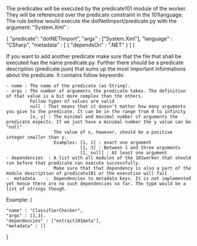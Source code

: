 The predicates will be executed by the predicate101 module of the worker. They will be referenced over the predicate constraint
in the 101language. The rule bellow would execute the dotNetImport/predicate.py with the argument: "System.Xml" :

 {
    "predicate": "dotNETImport",
    "args"     : ["System.Xml"],
    "language" : "CSharp",
    "metadata" : [
        {
            "dependsOn" : ".NET"
        }
    ]
}


If you want to add another predicate make sure that the file that shall be executed has the name predicate.py.
Further there should be a predicate description (predicate.json) that sums up the most important informations about the predicate.
It contains follow keywords:

    - name : The name of the predicate (as String).
    - args : The number of arguments the predicate takes. The definition of that value is a bit more complex than the others.
             Follow types of values are valid
             null : That means that it doesn't matter how many arguments you give to the predicate. It can be in the range from 0 to infinity
             [x, y] : The minimal and maximal number of arguments the predicate expects. If we just have a minimal number the y value can be "null"
                      The value of x, however, should be a positive integer smaller than y.
                      Examples: [1, 1] : exact one argument
                                [1, 3] : Between 1 and three arguments
                                [1, null] : At least one argument
    - dependencies  : A list with all modules of the 101worker that should run before that predicate can execute successfully.
                      Make sure that that dependency is also a part of the module description of predicate101 or the execution will fail
    -  metadata    :  Dependencies to metadata keys. It is not implemented yet hence there are no such dependencies so far. The type would be a list of strings though.


Example:
{

	"name" : "ClassifierChecker",
	"args" : [3,3],
	"dependencies" : ["extract101meta"],
	"metadata" : []

}